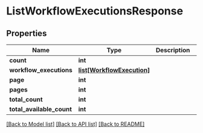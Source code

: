 # ListWorkflowExecutionsResponse

## Properties
Name | Type | Description | Notes
------------ | ------------- | ------------- | -------------
**count** | **int** |  | [optional] 
**workflow_executions** | [**list[WorkflowExecution]**](WorkflowExecution.md) |  | [optional] 
**page** | **int** |  | [optional] 
**pages** | **int** |  | [optional] 
**total_count** | **int** |  | [optional] 
**total_available_count** | **int** |  | [optional] 

[[Back to Model list]](../README.md#documentation-for-models) [[Back to API list]](../README.md#documentation-for-api-endpoints) [[Back to README]](../README.md)


